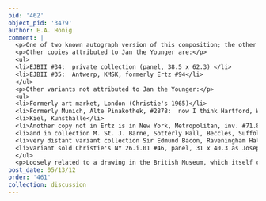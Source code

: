 ```yaml
---
pid: '462'
object_pid: '3479'
author: E.A. Honig
comment: |
  <p>One of two known autograph version of this composition; the other (Ertz 1979  #257) is much larger and on panel, dated 1612,.  Dating on present version now up in air because 1603 version, which Ertz dated this one as "after", is now attibuted to Jan the Younger (Ertz 1979 #094).   So if the present work is original we can only date it to before 1612, hence I am saying ca. 1610. (Ertz 2008-10 calls it 1603-12)</p>
  <p>Other copies attributed to Jan the Younger are:</p>
  <ul>
  <li>EJBII #34:  private collection (panel, 38.5 x 62.3) </li>
  <li>EJBII #35:  Antwerp, KMSK, formerly Ertz #94</li>
  </ul>
  <p>Other variants not attributed to Jan the Younger:</p>
  <ul>
  <li>Formerly art market, London (Christie's 1965)</li>
  <li>Formerly Munich, Alte Pinakothek, #2878:  now I think Hartford, Wadsworth Atheneum (copper, 22.5 x 31.5--sloppy but not incompetent.)</li>
  <li>Kiel, Kunsthalle</li>
  <li>Another copy not in Ertz is in New York, Metropolitan, inv. #71.82 (panel, 24 x 32) [query is that the painting we were sent by W. Liedtke and is genuine?]</li>
  <li>and in collection M. St. J. Barne, Sotterly Hall, Beccles, Suffolk (panel, 22 x 30)</li>
  <li>very distant variant collection Sir Edmund Bacon, Raveningham Hall, Norwich (copper, 18 x 24)</li>
  <li>variant sold Christie's NY 26.i.01 #46, panel, 31 x 40.3 as Joseph van Bredael; they now seem to attribute lots of Brueghel knockoffs to him.</li>
  </ul>
  <p>Loosely related to a drawing in the British Museum, which itself copies a drawing by Pieter Bruegel in Berlin; see for illustrations Ertz 2008-10, p.248.</p>
post_date: 05/13/12
order: '461'
collection: discussion
---
```


